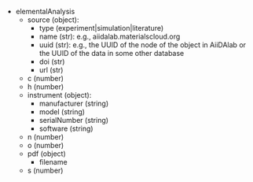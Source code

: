 - elementalAnalysis
  - source (object):
    - type (experiment|simulation|literature)
    - name (str): e.g., aiidalab.materialscloud.org
    - uuid (str): e.g., the UUID of the node of the object in AiiDAlab or the UUID of the data in some other database
    - doi (str)
    - url (str)
  - c (number)
  - h (number)
  - instrument (object):
    - manufacturer (string)
    - model (string)
    - serialNumber (string)
    - software (string)
  - n (number)
  - o (number)
  - pdf (object)
    - filename
  - s (number)
